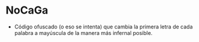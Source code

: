 # NoCaGa

* Código ofuscado (o eso se intenta) que cambia la primera letra de cada palabra a mayúscula de la manera más infernal posible.
